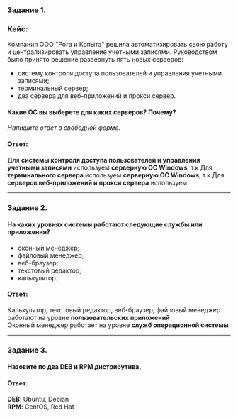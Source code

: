 ### Задание 1. 

### Кейс: 
Компания ООО "Рога и Копыта" решила автоматизировать свою работу и централизировать управление учетными записями.
Руководством было принято решение развернуть пять новых серверов:

* систему контроля доступа пользователей и управления учетными записями;
* терминальный сервер;
* два сервера для веб-приложений и прокси сервер.

#### Какие ОС вы выберете для каких серверов? Почему?

*Напишите ответ в свободной форме.*

#### Ответ:
Для **системы контроля доступа пользователей и управления учетными записями** используем **серверную ОС Windows**, т.к
Для **терминального сервера** используем **серверную ОС Windows**, т.к 
Для **серверов веб-приложений и прокси сервера** используем

---

### Задание 2. 

#### На каких уровнях системы работают следующие службы или приложения?

* оконный менеджер;
* файловый менеджер;
* веб-браузер;
* текстовый редактор;
* калькулятор.

#### Ответ:

Калькулятор, текстовый редактор, веб-браузер, файловый менеджер  работают на уровне **пользовательских приложений**  
Оконный менеджер работает на уровне **служб операционной системы**

---

### Задание 3. 

#### Назовите по два DEB и RPM дистрибутива.

#### Ответ:
**DEB**: Ubuntu, Debian  
**RPM**: CentOS, Red Hat
